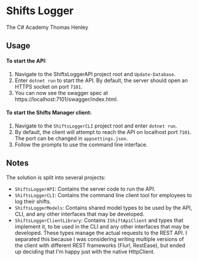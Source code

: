 <h1>Shifts Logger</h1>
<subtitle>The C# Academy</subtitle>
<subtitle>Thomas Henley</subtitle>


<h2>Usage</h2>

<h4>To start the API:</h4>

1. Navigate to the ShiftsLoggerAPI project root and `Update-Database`.
2. Enter `dotnet run` to start the API. By default, the server should open an HTTPS socket on port `7101`.
3. You can now see the swagger spec at <a>https://localhost:7101/swagger/index.html</a>.

<h4>To start the Shifts Manager client:</h4>

1. Navigate to the `ShiftsLoggerCLI` project root and enter `dotnet run`.
2. By default, the client will attempt to reach the API on localhost port `7101`. The port can be changed in `appsettings.json`.
3. Follow the prompts to use the command line interface.


<h2>Notes</h2>
<p>The solution is split into several projects:</p>

- `ShiftsLoggerAPI`: Contains the server code to run the API.
- `ShiftsLoggerCLI`: Contains the command line client tool for employees to log their shifts.
- `ShiftsLoggerModels`: Contains shared model types to be used by the API, CLI, and any other interfaces that may be developed.
- `ShiftsLoggerClientLibrary`: Contains `IShiftApiClient` and types that implement it, to be used in the CLI and any other interfaces that may be developed. These types manage the actual requests to the REST API. I separated this because I was considering writing multiple versions of the client with different REST frameworks (Flurl, RestEase), but ended up deciding that I'm happy just with the native HttpClient.
